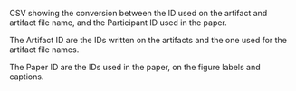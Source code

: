 CSV showing the conversion between the ID used on the artifact and artifact file name, and the Participant ID used in the paper.

The Artifact ID are the IDs written on the artifacts and the one used for the artifact file names.

The Paper ID are the IDs used in the paper, on the figure labels and captions.
